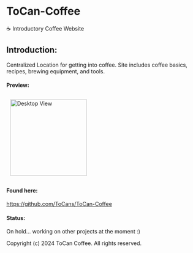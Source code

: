 # ToCan-Coffee

☕ Introductory Coffee Website

## Introduction:

Centralized Location for getting into coffee. Site includes coffee basics, recipes, brewing 
equipment, and tools.

#### Preview:
<img src="/ToCan-Coffee/images/desktopSnapshot1.png" alt="Desktop View" style="width: 200px; margin: 10px;">

#### Found here:
https://github.com/ToCans/ToCan-Coffee 

#### Status:

On hold... working on other projects at the moment :)

Copyright (c) 2024 ToCan Coffee. All rights reserved.
